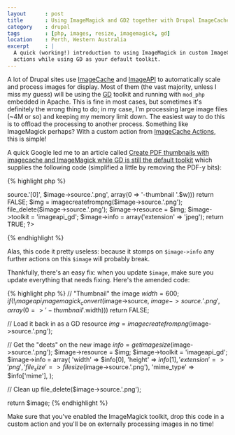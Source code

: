 ```yaml
---
layout      : post
title       : Using ImageMagick and GD2 together with Drupal ImageCache
category    : drupal
tags        : [php, images, resize, imagemagick, gd]
location    : Perth, Western Australia
excerpt     : |
  A quick (working!) introduction to using ImageMagick in custom ImageCache 
  actions while using GD as your default toolkit.
---
```


A lot of Drupal sites use [ImageCache][] and [ImageAPI][] to automatically
scale and process images for display. Most of them (the vast majority, unless
I miss my guess) will be using the [GD] toolkit and running with `mod_php`
embedded in Apache. This is fine in most cases, but sometimes it's definitely
the wrong thing to do; in my case, I'm processing large image files (~4M or
so) and keeping my memory limit down. The easiest way to do this is to offload
the processing to another process. Something like ImageMagick perhaps? With a
custom action from [ImageCache Actions][], this is simple!

A quick Google led me to an article called [Create PDF thumbnails with
imagecache and ImageMagick while GD is still the default
toolkit](http://drupal.org/node/641372) which supplies the following code
(simplified a little by removing the PDF-y bits):

{% highlight php %}
<?php
$w = 246; // change to your preferred thumbnail width
if (!_imageapi_imagemagick_convert($image->source.'[0]', $image->source.'.png', array(0 => '-thumbnail '.$w))) return FALSE;
$img = imagecreatefrompng($image->source.'.png');
file_delete($image->source.'.png');
$image->resource = $img;
$image->toolkit = 'imageapi_gd';
$image->info = array('extension' => 'jpeg');
return TRUE;
?>
{% endhighlight %}

Alas, this code it pretty useless: because it stomps on `$image->info` any
further actions on this `$image` will probably break.

Thankfully, there's an easy fix: when you update `$image`, make sure you
update everything that needs fixing. Here's the amended code:

{% highlight php %}
// "Thumbnail" the image
$width = 600;
if (!_imageapi_imagemagick_convert($image->source, $image->source.'.png', array(0 => '-thumbnail '.$width))) return FALSE;

// Load it back in as a GD resource
$img = imagecreatefrompng($image->source.'.png');

// Get the "deets" on the new image
$info = getimagesize($image->source.'.png');
$image->resource = $img;
$image->toolkit = 'imageapi_gd';
$image->info = array(
  'width' => $info[0],
  'height' => $info[1],
  'extension' => 'png',
  'file_size' => filesize($image->source.'.png'),
  'mime_type' => $info['mime'],
);

// Clean up
file_delete($image->source.'.png');

return $image;
{% endhighlight %}

Make sure that you've enabled the ImageMagick toolkit, drop this code in a
custom action and you'll be on externally processing images in no time!

[ImageCache]: http://drupal.org/project/imagecache
[ImageAPI]: http://drupal.org/project/imageapi
[ImageCache Actions]: http://drupal.org/project/imagecache_actions
[GD]: http://www.php.net/gd